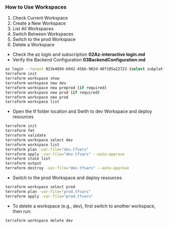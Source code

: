 ### How to Use Workspaces
1. Check Current Workspace
2. Create a New Workspace
3. List All Workspaces
4. Switch Between Workspaces
5. Switch to the prod Workspace
6. Delete a Workspace

- Check the az login and subscription **02Az-interactive login.md**
- Verify the Backend Configuration **03BackendConfiguration.md**

```sh
az login --tenant 023e4694-6942-45bb-902d-48f105a22723 (select subplatform20)
terraform init
terraform workspace show
terraform workspace new dev
terraform workspace new preprod (if required)
terraform workspace new prod (if required)
terraform workspace new prod
terraform workspace list
```
- Open the tf folder location and Swith to dev Workspace and deploy resources 
```sh
terraform init
terraform fmt
terraform validate
terraform workspace select dev
terraform workspace list
terraform plan -var-file="dev.tfvars"
terraform apply -var-file="dev.tfvars" --auto-approve
terraform state list
terraform output
terraform destroy -var-file="dev.tfvars" --auto-approve
```
- Switch to the prod Workspace and deploy resources 
```sh
terraform workspace select prod
terraform plan -var-file="prod.tfvars"
terraform apply -var-file="prod.tfvars"
```
- To delete a workspace (e.g., dev), first switch to another workspace, then run:
```sh
terraform workspace delete dev
```